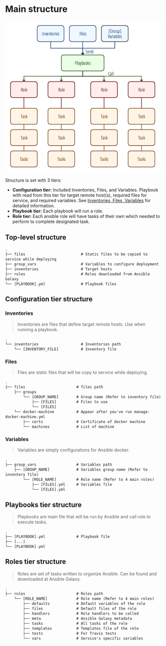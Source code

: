 Main structure
==========================================================
![Structure](/docs/pics/ansible-structure.png)

Structure is set with 3 tiers:

- **Configuration tier:** Included Inventories, Files, and Variables. Playbook with read from this tier for target remote host(s), required files for service, and required variables. See [Inventories, Files, Variables](/docs/refs/configuration.md) for detailed information.
- **Playbook tier:** Each playbook will run a role.
- **Role tier:** Each ansible role will have tasks of their own which needed to perform to complete designated task.

Top-level structure
----------------------------------------------------------
    .
    ├── files                         # Static files to be copied to service while deploying
    ├── group_vars                    # Variables to configure deployment
    ├── inventories                   # Target hosts
    ├── roles                         # Roles downloaded from Ansible Galaxy
    └── [PLAYBOOK].yml                # Playbook files

Configuration tier structure
----------------------------------------------------------
### Inventories
> Inventories are files that define target remote hosts. Use when running a playbook.

    .
    └── inventories                   # Inventories path
        └── [INVENTORY_FILE]          # Inventory file

### Files
> Files are static files that will be copy to service while deploying.

    .
    ├── files                       # files path
        ├── groups
            └── [GROUP_NAME]        # Group name (Refer to inventory file)
                ├── [FILES]         # Files to use
                └── [FILES]
        └── docker-machine          # Appear after you've run manage-docker-machine.yml
            ├── certs               # Certificate of docker machine
            └── machines            # List of machine

### Variables
> Variables are simply configurations for Ansible docker.

    .
    ├── group_vars                  # Variables path
        ├── [GROUP_NAME]            # Variables group name (Refer to inventory file)
            └── [ROLE_NAME]         # Role name (Refer to 4 main roles)
                ├── [FILES].yml     # Variables file
                └── [FILES].yml

Playbooks tier structure
----------------------------------------------------------
> Playbooks are main file that will be run by Ansible and call role to execute tasks.

    .
    ├── [PLAYBOOK].yml              # Playbook file
    ├── [...]
    └── [PLAYBOOK].yml

Roles tier structure
----------------------------------------------------------
> Roles are set of tasks written to organize Ansible. Can be found and downloaded at Ansible Galaxy.

    .
    ├── roles                       # Roles path
        └── [ROLE_NAME]             # Role name (Refer to 4 main roles)
            ├── defaults            # Default variables of the role
            ├── files               # Default files of the role
            ├── handlers            # Role handlers to be called
            ├── meta                # Ansible Galaxy metadata
            ├── tasks               # All tasks of the role
            ├── templates           # Templates file of the role
            ├── tests               # For Travis tests
            └── vars                # Service's specific variables

